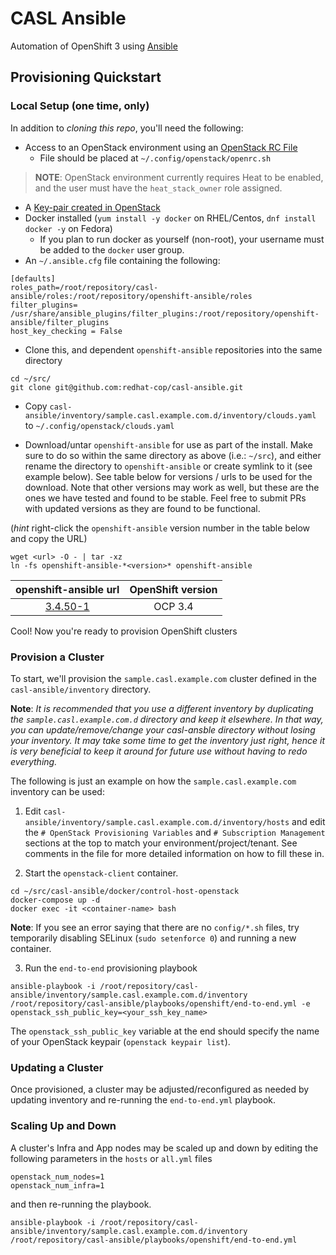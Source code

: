 #  CASL Ansible

Automation of OpenShift 3 using [Ansible](http://www.ansible.com/)

## Provisioning Quickstart

### Local Setup (one time, only)

In addition to _cloning this repo_, you'll need the following:

* Access to an OpenStack environment using an [OpenStack RC File](http://docs.openstack.org/user-guide/common/cli-set-environment-variables-using-openstack-rc.html)
  * File should be placed at `~/.config/openstack/openrc.sh`
>**NOTE**: OpenStack environment currently requires Heat to be enabled, and the user must have the `heat_stack_owner` role assigned.
* A [Key-pair created in OpenStack](https://github.com/naturalis/openstack-docs/wiki/Howto:-Creating-and-using-OpenStack-SSH-keypairs-on-Linux-and-OSX)
* Docker installed (`yum install -y docker` on RHEL/Centos, `dnf install docker -y` on Fedora)
  * If you plan to run docker as yourself (non-root), your username must be added to the `docker` user group.
* An `~/.ansible.cfg` file containing the following:
```
[defaults]
roles_path=/root/repository/casl-ansible/roles:/root/repository/openshift-ansible/roles
filter_plugins= /usr/share/ansible_plugins/filter_plugins:/root/repository/openshift-ansible/filter_plugins
host_key_checking = False
```
* Clone this, and dependent `openshift-ansible` repositories into the same directory
```
cd ~/src/
git clone git@github.com:redhat-cop/casl-ansible.git
```
* Copy `casl-ansible/inventory/sample.casl.example.com.d/inventory/clouds.yaml` to `~/.config/openstack/clouds.yaml`

* Download/untar `openshift-ansible` for use as part of the install. Make sure to do so within the same directory as above (i.e.: `~/src`), and either rename the directory to `openshift-ansible` or create symlink to it (see example below). See table below for versions / urls to be used for the download. Note that other versions may work as well, but these are the ones we have tested and found to be stable. Feel free to submit PRs with updated versions as they are found to be functional. 

(*hint* right-click the `openshift-ansible` version number in the table below and copy the URL)

```
wget <url> -O - | tar -xz
ln -fs openshift-ansible-*<version>* openshift-ansible
```

| openshift-ansible url     | OpenShift version | 
|:-------------------------:|:-----------------:|
| [3.4.50-1](https://github.com/openshift/openshift-ansible/archive/openshift-ansible-3.4.60-1.tar.gz) | OCP 3.4 |

Cool! Now you're ready to provision OpenShift clusters

### Provision a Cluster

To start, we'll provision the `sample.casl.example.com` cluster defined in the `casl-ansible/inventory` directory. 

**Note**: *It is recommended that you use a different inventory by duplicating the `sample.casl.example.com.d` directory and keep it elsewhere. In that way, you can update/remove/change your casl-ansble directory without losing your inventory. It may take some time to get the inventory just right, hence it is very beneficial to keep it around for future use without having to redo everything.*

The following is just an example on how the `sample.casl.example.com` inventory can be used:

1) Edit `casl-ansible/inventory/sample.casl.example.com.d/inventory/hosts` and edit the `# OpenStack Provisioning Variables` and `# Subscription Management` sections at the top to match your environment/project/tenant. See comments in the file for more detailed information on how to fill these in.

2) Start the `openstack-client` container.
```
cd ~/src/casl-ansible/docker/control-host-openstack
docker-compose up -d
docker exec -it <container-name> bash
```

**Note**: If you see an error saying that there are no `config/*.sh` files, try
temporarily disabling SELinux (`sudo setenforce 0`) and running a new
container.

3) Run the `end-to-end` provisioning playbook
```
ansible-playbook -i /root/repository/casl-ansible/inventory/sample.casl.example.com.d/inventory /root/repository/casl-ansible/playbooks/openshift/end-to-end.yml -e openstack_ssh_public_key=<your_ssh_key_name>
```

The `openstack_ssh_public_key` variable at the end should specify the name of your OpenStack keypair (`openstack keypair list`).

### Updating a Cluster

Once provisioned, a cluster may be adjusted/reconfigured as needed by updating inventory and re-running the `end-to-end.yml` playbook.

### Scaling Up and Down

A cluster's Infra and App nodes may be scaled up and down by editing the following parameters in the `hosts` or `all.yml` files

```
openstack_num_nodes=1
openstack_num_infra=1
```

and then re-running the playbook.

```
ansible-playbook -i /root/repository/casl-ansible/inventory/sample.casl.example.com.d/inventory /root/repository/casl-ansible/playbooks/openshift/end-to-end.yml
```

